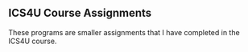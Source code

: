 ## ICS4U Course Assignments

These programs are smaller assignments that I have completed in the ICS4U course.

